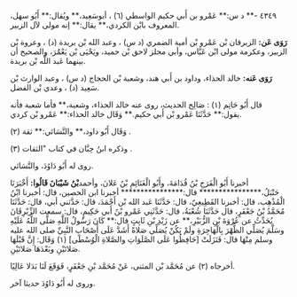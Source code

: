 ٤٣٤٩ -** د س:** عَمْرو بن أَبي حكيم الواسطي (٦) ، أبوسَعِيد،** ويُقال:** أَبُو سهل، المعروف بابْن الكردي،** يقال:** إنه مولى لآل الزبير.

**رَوَى عَن:** الزبرقان بْن عَمْرو بْن أمية الضمري (د س) ، وعبد الله بْن بريدة (د) ، وعروة بْن الزبير، وعكرمة مولى ابْن عَبَّاس، وأبي مجلز لاحق بْن حميد، ويَحْيَى بْن يَعْمَُرَ، والصحيح أن بينهما عَبد اللَّه بْن بريدة.

**رَوَى عَنه:** خالد الحذاء، وداود بن أَبي هند، وشعبة بْن الحجاج (د س) ، وعبد الوارث بْن سَعِيد (د) ، وعدي بْن الفضل.

قال أَبُو حَاتِم (١) : صَالِح الحديث، روى عنه خالد الحذاء، وشعبة،** فأما شعبة فأنه يقول:** حَدَّثَنَا عَمْرو بْن أَبي حكيم.** وَقَال خالد الحذاء:** عَمْرو بْن كردي.

وَقَال أَبُو داود،** والنَّسَائي:** ثقة (٢) .

وذكره ابنُ حِبَّان في كتاب "الثقات (٣) .

روى له أَبُو دَاوُدَ، والنَّسَائي.

أخبرنا أَبُو الْفَرَجِ بْنُ قُدَامَةَ، وأَبُو الْغَنَائِمِ بْنُ عَلانَ، وأحمد**بْنُ شَيْبَانَ قَالُوا:** أَخْبَرَنَا حَنْبَلُ،**************** قال:**************** أخبرنا ابن الحصين، قال: أخبرنا ابْنُ الْمُذْهِب، قال: أخبرنا القَطِيعِيّ، قال: حَدَّثَنَا عَبد الله بْن أَحْمَدَ، قال: حَدَّثني أبي، قال: حَدَّثَنَا مُحَمَّدُ بْنُ جَعْفَرٍ، قال حَدَّثَنَا شُعْبَةُ، قال: حَدَّثَنِي عَمْرو بْنُ أَبي حَكِيمٍ، قال: سمعت الزِّبْرِقَانَ يُحَدِّثُ عن عُرْوَةَ بْنِ الزُّبَيْرِ،** عن زَيْدِ بْنِ ثَابِتٍ قال:** كَانَ رَسُولُ اللَّهِ صَلَّى اللَّهُ عَلَيْهِ وسَلَّمَ يُصَلِّي الظُّهْرَ بِالْهَاجِرَةِ ولَمْ يَكُنْ يُصَلِّي صَلاةً أَشَدَّ عَلَى أَصْحَابِ النَّبِيِّ صلى الله عليه وسلم مِنْهَا قال: فَنَزَلَتْ [حَافِظُوا عَلَى الصَّلَوَاتِ والصَّلاةِ الْوُسْطَى] (١) وَقَال: إِنَّ قَبْلَهَا صَلاتَيْنِ وبَعْدَهَا صَلاتَيْنِ.

أخرجاه (٢) عن مُحَمَّد بْن المثنى، عَنْ مُحَمَّد بْنِ جَعْفَرٍ، فَوَقَعَ لَنَا بَدَلا عَالِيًا.

وروى له أَبُو دَاوُدَ حديثا آخر.